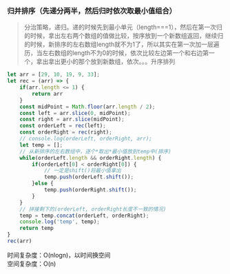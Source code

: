 ### 归并排序（先递分两半，然后归时依次取最小值组合）

> 分治策略，递归。递的时候先到最小单元（length===1），然后在第一次归的时候，拿出左右两个数组的值做比较，按序放到一个新数组返回，继续归的时候，新排序的左右数组length就不为1了，所以其实在第一次加一层遍历，当左右数组的length不为0的时候，依次比较左边第一个和右边第一个，拿出拿出更小的那个放到新数组，依次。。。升序排列

```js
let arr = [29, 10, 19, 9, 33];
let rec = (arr) => {
    if(arr.length <= 1) {
        return arr
    }
    const midPoint = Math.floor(arr.length / 2);
    const left = arr.slice(0, midPoint);
    const right = arr.slice(midPoint);
    const orderLeft = rec(left);
    const orderRight = rec(right);
    // console.log(orderLeft, orderRight, arr);
    let temp = [];
    // 从新排序的左右数组中，逐个*取出*最小值放到temp中(排序)
    while(orderLeft.length && orderRight.length) {
        if(orderLeft[0] < orderRight[0]) {
            // 一定是shift()将最小值拿出
            temp.push(orderLeft.shift());
        }else {
            temp.push(orderRight.shift());
        }
    }
    // 拼接剩下的(orderLeft, orderRight长度不一致的情况)
    temp = temp.concat(orderLeft, orderRight);
    console.log('temp', temp);
    return temp
}
rec(arr)
```

时间复杂度：O\(nlogn\)，以时间换空间  
空间复杂度：O\(n\)

